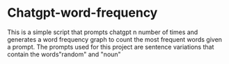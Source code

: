 # Chatgpt-word-frequency
This is a simple script that prompts chatgpt n number of times and generates a word frequency graph to count the most frequent words given a prompt. The prompts used for this project are sentence variations that contain the words"random" and "noun"
